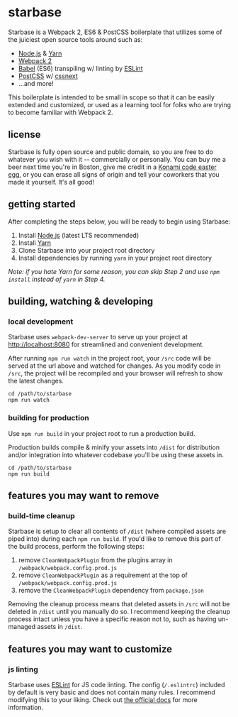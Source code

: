 # starbase
Starbase is a Webpack 2, ES6 & PostCSS boilerplate that utilizes some of the juiciest open source tools around such as:

* [Node.js](https://github.com/nodejs/node) & [Yarn](https://github.com/yarnpkg)
* [Webpack 2](https://github.com/webpack/webpack)
* [Babel](https://github.com/babel/babel) (ES6) transpiling w/ linting by [ESLint](https://github.com/eslint/eslint)
* [PostCSS](https://github.com/postcss/postcss) w/ [cssnext](https://github.com/MoOx/postcss-cssnext)
* ...and more!

This boilerplate is intended to be small in scope so that it can be easily extended and customized, or used as a learning tool for folks who are trying to become familiar with Webpack 2.

## license
Starbase is fully open source and public domain, so you are free to do whatever you wish with it -- commercially or personally. You can buy me a beer next time you're in Boston, give me credit in a [Konami code easter egg](http://konamicodesites.com/), or you can erase all signs of origin and tell your coworkers that you made it yourself. It's all good!

## getting started
After completing the steps below, you will be ready to begin using Starbase:

1. Install [Node.js](https://nodejs.org) (latest LTS recommended)
2. Install [Yarn](https://yarnpkg.com)
3. Clone Starbase into your project root directory
4. Install dependencies by running `yarn` in your project root directory

_Note: if you hate Yarn for some reason, you can skip Step 2 and use `npm install` instead  of `yarn` in Step 4._

## building, watching & developing

### local development
Starbase uses `webpack-dev-server` to serve up your project at [http://localhost:8080](http://localhost:8080) for streamlined and convenient development.

After running `npm run watch` in the project root, your `/src` code will be served at the url above and watched for changes. As you modify code in `/src`, the project will be recompiled and your browser will refresh to show the latest changes.

```
cd /path/to/starbase
npm run watch
```

### building for production
Use `npm run build` in your project root to run a production build.

Production builds compile & minify your assets into `/dist` for distribution and/or integration into whatever codebase you'll be using these assets in.

```
cd /path/to/starbase
npm run build
```

## features you may want to remove

### build-time cleanup
Starbase is setup to clear all contents of `/dist` (where compiled assets are piped into) during each `npm run build`. If you'd like to remove this part of the build process, perform the following steps:

1. remove `CleanWebpackPlugin` from the plugins array in `/webpack/webpack.config.prod.js`
2. remove `CleanWebpackPlugin` as a requirement at the top of `/webpack/webpack.config.prod.js`
3. remove the `CleanWebpackPlugin` dependency from `package.json`

Removing the cleanup process means that deleted assets in `/src` will not be deleted in `/dist` until you manually do so. I recommend keeping the cleanup process intact unless you have a specific reason not to, such as having un-managed assets in `/dist`.

## features you may want to customize

### js linting

Starbase uses [ESLint](http://eslint.org/) for JS code linting. The config (`/.eslintrc`) included by default is very basic and does not contain many rules. I recommend modifying this to your liking. Check out [the official docs](http://eslint.org/docs/2.0.0/rules/) for more information.
